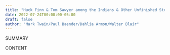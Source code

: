 ```yaml
---
title: "Huck Finn & Tom Sawyer among the Indians & Other Unfinished Stories (Mark Twain Library)"
date: 2022-07-24T00:00:00-05:00
draft: false
author: "Mark Twain/Paul Baender/Dahlia Armon/Walter Blair"
---
```


SUMMARY

<!--more-->

CONTENT